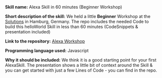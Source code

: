 **Skill name:** Alexa Skill in 60 minutes (Beginner Workshop)

**Short description of the skill:** We held a little **Beginner** Workshop at the [Solutions](https://solutions.hamburg/) in Hamburg, Germany. The repo includes the needed Code to build this helloWorld Skill in less than 60 minutes (CodeSnippets & presentation included)

**Link to the repository:** [Alexa Workshop](https://github.com/finanzcheck/alexa-workshop)

**Programming language used:** Javascript

**Why it should be included:** We think it is a good starting point for your first AlexaSkill. The presentation shows a little bit of context around the Skill & you can get started with just a few Lines of Code - you can find in the repo.
